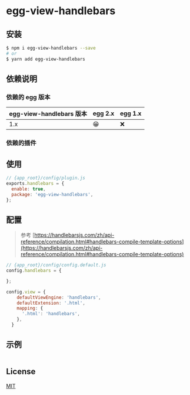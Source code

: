 <!--
 * @Author: 姜彦汐
 * @Date: 2020-12-04 13:26:18
 * @LastEditors: 姜彦汐
 * @LastEditTime: 2021-01-05 11:01:20
 * @Description: 
 * @Contact: jiangyanxi@live.com
 * @FilePath: /egg-view-handlebars/README.md
-->
# egg-view-handlebars
## 安装

```bash
$ npm i egg-view-handlebars --save
# or
$ yarn add egg-view-handlebars
```

## 依赖说明

### 依赖的 egg 版本

egg-view-handlebars 版本 | egg 2.x | egg 1.x
--- | --- | ---
1.x | 😁 | ❌

### 依赖的插件

## 使用

```js
// {app_root}/config/plugin.js
exports.handlebars = {
  enable: true,
  package: 'egg-view-handlebars',
};
```

## 配置

> 参考 [https://handlebarsjs.com/zh/api-reference/compilation.html#handlebars-compile-template-options](https://handlebarsjs.com/zh/api-reference/compilation.html#handlebars-compile-template-options)

```js
// {app_root}/config/config.default.js
config.handlebars = {

};

config.view = {
    defaultViewEngine: 'handlebars',
    defaultExtension: '.html',
    mapping: {
      '.html': 'handlebars',
    },
  }
```

## 示例

```js

```
## License

[MIT](LICENSE)